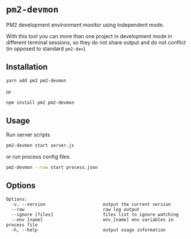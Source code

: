 # `pm2-devmon`

PM2 development environment monitor using independent mode.

With this tool you can more than one project in development mode in different terminal sessions, so they do not share output and do not conflict (in opposed to standard `pm2-dev`).

## Installation

```sh
yarn add pm2 pm2-devmon
```

or

```sh
npm install pm2 pm2-devmon
```

## Usage

Run server scripts

```sh
pm2-devmon start server.js
```

or run process config files

```sh
pm2-devmon --raw start process.json
```

## Options

```
Options:
  -v, --version                      output the current version
  --raw                              raw log output
  --ignore [files]                   files list to ignore watching
  --env [name]                       env_[name] env variables in process file
  -h, --help                         output usage information
```
